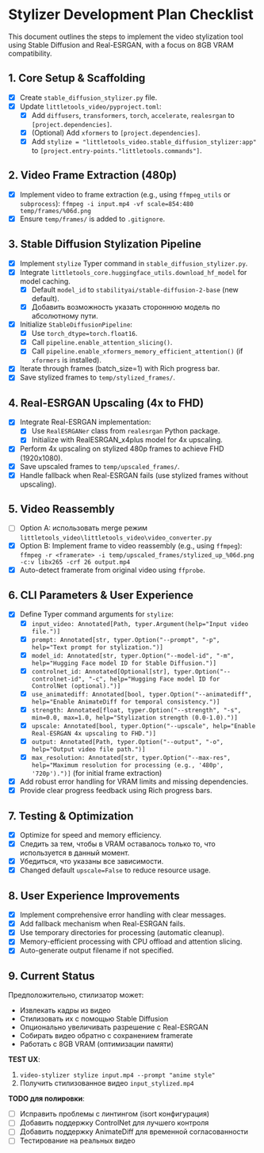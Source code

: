 # Stylizer Development Plan Checklist

This document outlines the steps to implement the video stylization tool using Stable Diffusion and Real-ESRGAN, with a focus on 8GB VRAM compatibility.

## 1. Core Setup & Scaffolding

-   [x] Create `stable_diffusion_stylizer.py` file.
-   [x] Update `littletools_video/pyproject.toml`:
    -   [x] Add `diffusers`, `transformers`, `torch`, `accelerate`, `realesrgan` to `[project.dependencies]`.
    -   [x] (Optional) Add `xformers` to `[project.dependencies]`.
    -   [x] Add `stylize = "littletools_video.stable_diffusion_stylizer:app"` to `[project.entry-points."littletools.commands"]`.

## 2. Video Frame Extraction (480p)

-   [x] Implement video to frame extraction (e.g., using `ffmpeg_utils` or `subprocess`):
        `ffmpeg -i input.mp4 -vf scale=854:480 temp/frames/%06d.png`
-   [x] Ensure `temp/frames/` is added to `.gitignore`.

## 3. Stable Diffusion Stylization Pipeline

-   [x] Implement `stylize` Typer command in `stable_diffusion_stylizer.py`.
-   [x] Integrate `littletools_core.huggingface_utils.download_hf_model` for model caching.
    -   [x] Default `model_id` to `stabilityai/stable-diffusion-2-base` (new default).
    -   [x] Добавить возможность указать стороннюю модель по абсолютному пути.
-   [x] Initialize `StableDiffusionPipeline`:
    -   [x] Use `torch_dtype=torch.float16`.
    -   [x] Call `pipeline.enable_attention_slicing()`.
    -   [x] Call `pipeline.enable_xformers_memory_efficient_attention()` (if `xformers` is installed).
-   [x] Iterate through frames (batch_size=1) with Rich progress bar.
-   [x] Save stylized frames to `temp/stylized_frames/`.

## 4. Real-ESRGAN Upscaling (4x to FHD)

-   [x] Integrate Real-ESRGAN implementation:
    -   [x] Use `RealESRGANer` class from `realesrgan` Python package.
    -   [x] Initialize with RealESRGAN_x4plus model for 4x upscaling.
-   [x] Perform 4x upscaling on stylized 480p frames to achieve FHD (1920x1080).
-   [x] Save upscaled frames to `temp/upscaled_frames/`.
-   [x] Handle fallback when Real-ESRGAN fails (use stylized frames without upscaling).

## 5. Video Reassembly

-   [ ] Option A: использовать merge режим `littletools_video\littletools_video\video_converter.py`
-   [x] Option B: Implement frame to video reassembly (e.g., using `ffmpeg`):
        `ffmpeg -r <framerate> -i temp/upscaled_frames/stylized_up_%06d.png -c:v libx265 -crf 26 output.mp4`
-   [x] Auto-detect framerate from original video using `ffprobe`.

## 6. CLI Parameters & User Experience

-   [x] Define Typer command arguments for `stylize`:
    -   [x] `input_video: Annotated[Path, typer.Argument(help="Input video file.")]`
    -   [x] `prompt: Annotated[str, typer.Option("--prompt", "-p", help="Text prompt for stylization.")]`
    -   [x] `model_id: Annotated[str, typer.Option("--model-id", "-m", help="Hugging Face model ID for Stable Diffusion.")]`
    -   [x] `controlnet_id: Annotated[Optional[str], typer.Option("--controlnet-id", "-c", help="Hugging Face model ID for ControlNet (optional).")]`
    -   [x] `use_animatediff: Annotated[bool, typer.Option("--animatediff", help="Enable AnimateDiff for temporal consistency.")]`
    -   [x] `strength: Annotated[float, typer.Option("--strength", "-s", min=0.0, max=1.0, help="Stylization strength (0.0-1.0).")]`
    -   [x] `upscale: Annotated[bool, typer.Option("--upscale", help="Enable Real-ESRGAN 4x upscaling to FHD.")]`
    -   [x] `output: Annotated[Path, typer.Option("--output", "-o", help="Output video file path.")]`
    -   [x] `max_resolution: Annotated[str, typer.Option("--max-res", help="Maximum resolution for processing (e.g., '480p', '720p').")]` (for initial frame extraction)
-   [x] Add robust error handling for VRAM limits and missing dependencies.
-   [x] Provide clear progress feedback using Rich progress bars.

## 7. Testing & Optimization

-   [x] Optimize for speed and memory efficiency.
-   [x] Следить за тем, чтобы в VRAM оставалось только то, что используется в данный момент.
-   [x] Убедиться, что указаны все зависимости.
-   [x] Changed default `upscale=False` to reduce resource usage.

## 8. User Experience Improvements

-   [x] Implement comprehensive error handling with clear messages.
-   [x] Add fallback mechanism when Real-ESRGAN fails.
-   [x] Use temporary directories for processing (automatic cleanup).
-   [x] Memory-efficient processing with CPU offload and attention slicing.
-   [x] Auto-generate output filename if not specified.

## 9. Current Status

Предположительно, стилизатор может:

-   Извлекать кадры из видео
-   Стилизовать их с помощью Stable Diffusion
-   Опционально увеличивать разрешение с Real-ESRGAN
-   Собирать видео обратно с сохранением framerate
-   Работать с 8GB VRAM (оптимизации памяти)

**TEST UX**:

1. `video-stylizer stylize input.mp4 --prompt "anime style"`
2. Получить стилизованное видео `input_stylized.mp4`

**TODO для полировки**:

-   [ ] Исправить проблемы с линтингом (isort конфигурация)
-   [ ] Добавить поддержку ControlNet для лучшего контроля
-   [ ] Добавить поддержку AnimateDiff для временной согласованности
-   [ ] Тестирование на реальных видео
